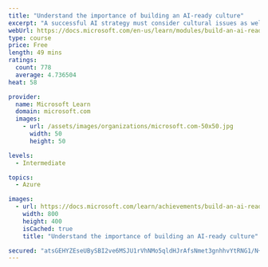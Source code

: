 ```yaml
---
title: "Understand the importance of building an AI-ready culture"
excerpt: "A successful AI strategy must consider cultural issues as well as business issues. Becoming an AI-ready organization requires a fundamental transformation in how you do things, how employees relate to each other, what skills they have, and what processes and principles guide your behaviors. This unit is designed to help you understand which are the key elements that make a culture AI-ready and proposes a framework to drive that change in your organization."
webUrl: https://docs.microsoft.com/en-us/learn/modules/build-an-ai-ready-culture/
type: course
price: Free
length: 49 mins
ratings:
  count: 778
  average: 4.736504
heat: 58

provider:
  name: Microsoft Learn
  domain: microsoft.com
  images:
    - url: /assets/images/organizations/microsoft.com-50x50.jpg
      width: 50
      height: 50

levels:
  - Intermediate

topics:
  - Azure

images:
  - url: https://docs.microsoft.com/learn/achievements/build-an-ai-ready-culture-social.png
    width: 800
    height: 400
    isCached: true
    title: "Understand the importance of building an AI-ready culture"

secured: "atsGEHYZEseUBySBI2ve6MSJU1rVhNMo5qldHJrAfsNmet3gnhhvYtRNG1/N+iXtdyI7bsu2qvb0yA8hrmHZo1uq435ab+Vd1LcKjpn/z9c1P5LWn0PnTkVKxKQjWeLAldVA8xVCYVZtJgud/7L+WXlfwdJ/SQgN6FNZTaYavyCLNgCsxq/5uvpxA2wA8nLv6hbJPKbuHxS3V8ovjL5XBo8ikaj4SMAxlShADzdjeqv0c/gwuN7sDm3Zbp266RPTzPZvNdn5iFs6sCi9K9EhDtWeA8bpk/vCgac2jg/uD+Ia8r/xBPJf5/zZafjDZCP4O8Do6POg2Pidbv0oo6x8a4cc9CFcH7MXJ9bsnVqqWUoyWqiYNav7tPvlCNuiuKu0kSQiTOCqbkUYaMQNXPZlCA==;mIGVMT+iMpN4YSlb8+nBww=="
---
```


